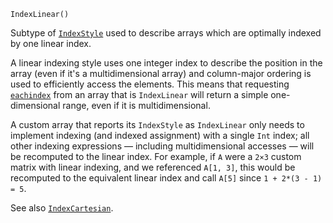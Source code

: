 ```
IndexLinear()
```

Subtype of [`IndexStyle`](@ref) used to describe arrays which are optimally indexed by one linear index.

A linear indexing style uses one integer index to describe the position in the array (even if it's a multidimensional array) and column-major ordering is used to efficiently access the elements. This means that requesting [`eachindex`](@ref) from an array that is `IndexLinear` will return a simple one-dimensional range, even if it is multidimensional.

A custom array that reports its `IndexStyle` as `IndexLinear` only needs to implement indexing (and indexed assignment) with a single `Int` index; all other indexing expressions — including multidimensional accesses — will be recomputed to the linear index.  For example, if `A` were a `2×3` custom matrix with linear indexing, and we referenced `A[1, 3]`, this would be recomputed to the equivalent linear index and call `A[5]` since `1 + 2*(3 - 1) = 5`.

See also [`IndexCartesian`](@ref).
